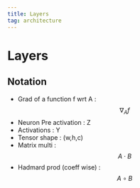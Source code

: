 ```yaml
---
title: Layers
tag: architecture
---
```


# Layers

## Notation
- Grad of a function f wrt A :  $$\nabla_Af$$
- Neuron Pre activation : Z
- Activations : Y
- Tensor shape : (w,h,c)
- Matrix multi : $$A\cdot B$$
- Hadmard prod (coeff wise) : $$A \circ B$$
































































































